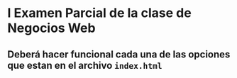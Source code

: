 # I Examen Parcial de la clase de Negocios Web

## Deberá hacer funcional cada una de las opciones que estan en el archivo `index.html`

